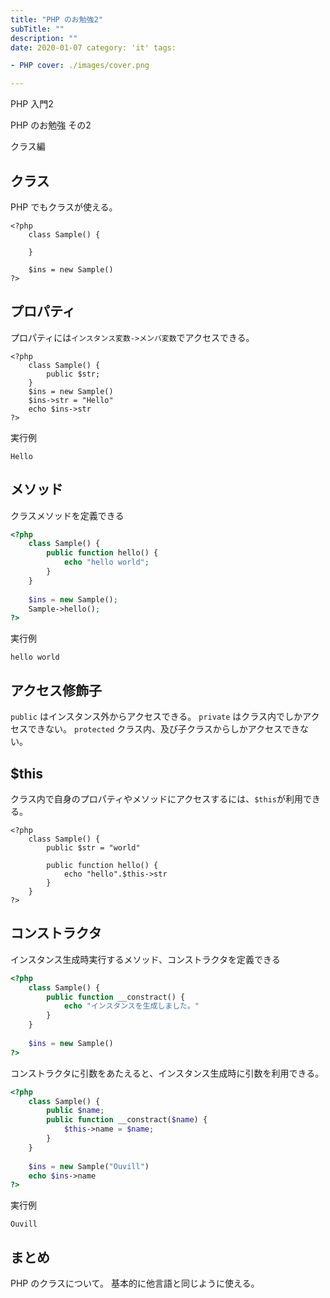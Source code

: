 ```yaml
---
title: "PHP のお勉強2"
subTitle: ""
description: ""
date: 2020-01-07 category: 'it' tags:

- PHP cover: ./images/cover.png

---
```

PHP 入門2

PHP のお勉強 その2

クラス編

## クラス

PHP でもクラスが使える。

```
<?php
    class Sample() {
        
    }
    
    $ins = new Sample()
?>
```

## プロパティ

プロパティには`インスタンス変数->メンバ変数`でアクセスできる。

```
<?php
    class Sample() {
        public $str;
    }
    $ins = new Sample()
    $ins->str = "Hello"
    echo $ins->str
?>
```

実行例

```
Hello
```

## メソッド

クラスメソッドを定義できる

```php
<?php
    class Sample() {
        public function hello() {
            echo "hello world";
        }
    }
    
    $ins = new Sample();
    Sample->hello();
?>
```

実行例

```
hello world
```

## アクセス修飾子

`public` はインスタンス外からアクセスできる。
`private` はクラス内でしかアクセスできない。
`protected` クラス内、及び子クラスからしかアクセスできない。

## $this

クラス内で自身のプロパティやメソッドにアクセスするには、`$this`が利用できる。

```
<?php
    class Sample() {
        public $str = "world"
        
        public function hello() {
            echo "hello".$this->str
        }
    }
?>
```

## コンストラクタ

インスタンス生成時実行するメソッド、コンストラクタを定義できる

```php
<?php
    class Sample() {
        public function __constract() {
            echo "インスタンスを生成しました。"
        }
    }
    
    $ins = new Sample()
?>
```

コンストラクタに引数をあたえると、インスタンス生成時に引数を利用できる。

```php
<?php
    class Sample() {
        public $name;
        public function __constract($name) {
            $this->name = $name;
        }
    }
    
    $ins = new Sample("Ouvill")
    echo $ins->name
?>
```

実行例

```
Ouvill
```

## まとめ

PHP のクラスについて。 基本的に他言語と同じように使える。

